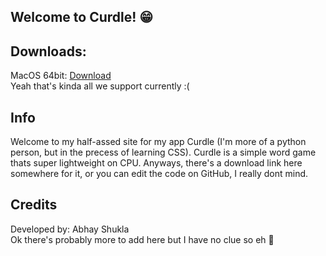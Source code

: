 ## Welcome to Curdle! 😁

## Downloads:
MacOS 64bit: [Download]([url](https://github.com/darkmatter684/Curdle/blob/gh-pages/CurdleMacOS-64.zip?raw=true))<br/>
Yeah that's kinda all we support currently :(

## Info
Welcome to my half-assed site for my app Curdle (I'm more of a python person, but in the precess of learning CSS). Curdle is a simple word game thats super lightweight on CPU. Anyways, there's a download link here somewhere for it, or you can edit the code on GitHub, I really dont mind.

## Credits
Developed by: Abhay Shukla <br/>
Ok there's probably more to add here but I have no clue so eh 🤷
